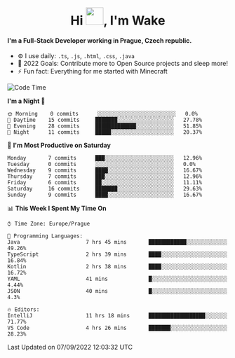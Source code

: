 <h1 align="center">Hi <img src="https://raw.githubusercontent.com/MrWakeCZ/MrWakeCZ/master/Hi.gif" width="40px" />, I'm Wake</h1>

#### I'm a Full-Stack Developer working in Prague, Czech republic.
- ⚙️ I use daily: `.ts`, `.js`, `.html`, `.css`, `.java`
- 🥅 2022 Goals: Contribute more to Open Source projects and sleep more!
- ⚡ Fun fact: Everything for me started with Minecraft

<!--START_SECTION:waka-->
![Code Time](http://img.shields.io/badge/Code%20Time-2%2C665%20hrs%2014%20mins-blue)

**I'm a Night 🦉** 

```text
🌞 Morning    0 commits      ░░░░░░░░░░░░░░░░░░░░░░░░░   0.0% 
🌆 Daytime    15 commits     ███████░░░░░░░░░░░░░░░░░░   27.78% 
🌃 Evening    28 commits     █████████████░░░░░░░░░░░░   51.85% 
🌙 Night      11 commits     █████░░░░░░░░░░░░░░░░░░░░   20.37%

```
📅 **I'm Most Productive on Saturday** 

```text
Monday       7 commits      ███░░░░░░░░░░░░░░░░░░░░░░   12.96% 
Tuesday      0 commits      ░░░░░░░░░░░░░░░░░░░░░░░░░   0.0% 
Wednesday    9 commits      ████░░░░░░░░░░░░░░░░░░░░░   16.67% 
Thursday     7 commits      ███░░░░░░░░░░░░░░░░░░░░░░   12.96% 
Friday       6 commits      ██░░░░░░░░░░░░░░░░░░░░░░░   11.11% 
Saturday     16 commits     ███████░░░░░░░░░░░░░░░░░░   29.63% 
Sunday       9 commits      ████░░░░░░░░░░░░░░░░░░░░░   16.67%

```


📊 **This Week I Spent My Time On** 

```text
⌚︎ Time Zone: Europe/Prague

💬 Programming Languages: 
Java                     7 hrs 45 mins       ████████████░░░░░░░░░░░░░   49.26% 
TypeScript               2 hrs 39 mins       ████░░░░░░░░░░░░░░░░░░░░░   16.84% 
Kotlin                   2 hrs 38 mins       ████░░░░░░░░░░░░░░░░░░░░░   16.72% 
YAML                     41 mins             █░░░░░░░░░░░░░░░░░░░░░░░░   4.44% 
JSON                     40 mins             █░░░░░░░░░░░░░░░░░░░░░░░░   4.3%

🔥 Editors: 
IntelliJ                 11 hrs 18 mins      ██████████████████░░░░░░░   71.77% 
VS Code                  4 hrs 26 mins       ███████░░░░░░░░░░░░░░░░░░   28.23%

```


 Last Updated on 07/09/2022 12:03:32 UTC
<!--END_SECTION:waka-->
